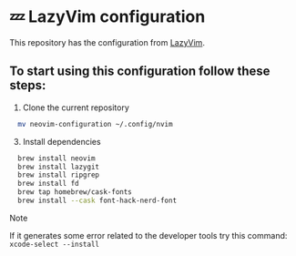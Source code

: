 # 💤 LazyVim configuration

This repository has the configuration from [LazyVim](https://github.com/LazyVim/LazyVim).

## To start using this configuration follow these steps:

1. Clone the current repository

```bash
  mv neovim-configuration ~/.config/nvim
```

3. Install dependencies

```bash
  brew install neovim
  brew install lazygit
  brew install ripgrep
  brew install fd
  brew tap homebrew/cask-fonts
  brew install --cask font-hack-nerd-font
```
> [!NOTE]
> If it generates some error related to the developer tools try this command: `xcode-select --install`

